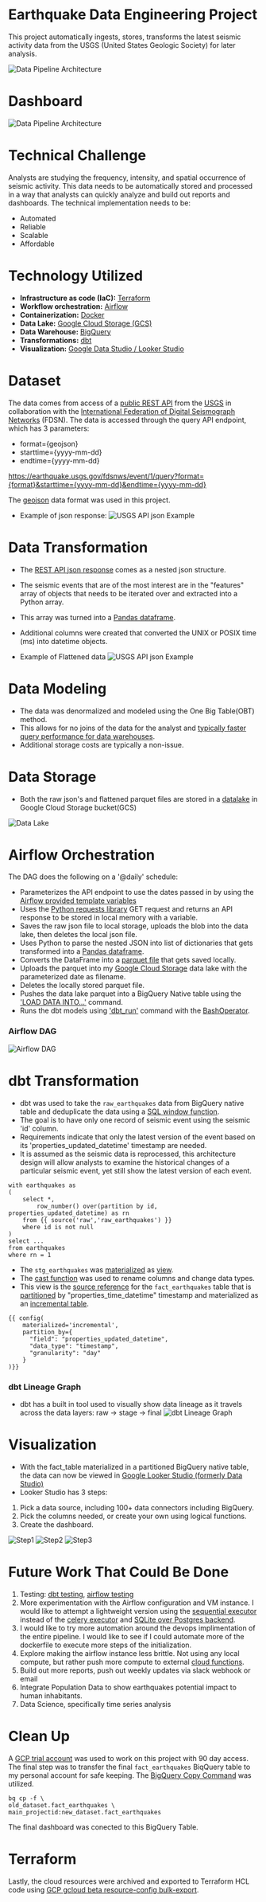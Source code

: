 # Earthquake Data Engineering Project

This project automatically ingests, stores, transforms the latest seismic activity data from the USGS (United States Geologic Society) for later analysis.


![Data Pipeline Architecture](https://github.com/Jjimenez55993292/EarthquakeDataEngineering/blob/main/images/architecture_earthquake.excalidraw.png)

# Dashboard
![Data Pipeline Architecture](https://github.com/Jjimenez55993292/EarthquakeDataEngineering/blob/main/images/dashboard1.png)

<!-- # Presentation
#todo
[Youtube Presentation](http://youtube.com) -->

# Technical Challenge
Analysts are studying the frequency, intensity, and spatial occurrence of seismic activity.  This data needs to be automatically stored and processed in a way that analysts can quickly analyze and build out reports and dashboards.  The technical implementation needs to be:
- Automated 
- Reliable
- Scalable
- Affordable 


# Technology Utilized
- **Infrastructure as code (IaC):** [Terraform](https://github.com/hashicorp/terraform)
- **Workflow orchestration:** [Airflow](https://airflow.apache.org/)
- **Containerization:** [Docker](https://www.docker.com/)
- **Data Lake:** [Google Cloud Storage (GCS)](https://cloud.google.com/storage)
- **Data Warehouse:** [BigQuery](https://cloud.google.com/bigquery)
- **Transformations:** [dbt](https://www.getdbt.com/)
- **Visualization:** [Google Data Studio / Looker Studio](https://lookerstudio.google.com/)

# Dataset
The data comes from access of a [public REST API](https://earthquake.usgs.gov/fdsnws/event/1/) from the [USGS](https://www.usgs.gov/) in collaboration with the [International Federation of Digital Seismograph Networks](http://www.fdsn.org/webservices/FDSN-WS-Specifications-1.0.pdf) (FDSN). The data is accessed through the query API endpoint, which has 3 parameters:
- format={geojson}
- starttime={yyyy-mm-dd}
- endtime={yyyy-mm-dd}

https://earthquake.usgs.gov/fdsnws/event/1/query?format={format}&starttime={yyyy-mm-dd}&endtime={yyyy-mm-dd}

The [geojson](https://earthquake.usgs.gov/earthquakes/feed/v1.0/geojson.php) data format was used in this project.

- Example of json response:
![USGS API json Example](https://github.com/Jjimenez55993292/EarthquakeDataEngineering/blob/main/images/usgs_api_json.jpg)

# Data Transformation
- The [REST API json response](de_zoomcamp_2022_earthquake_capstone/sample_data/sample_earthquake_response.json) comes as a nested json structure. 
- The seismic events that are of the most interest are in the "features" array of objects that needs to be iterated over and extracted into a Python array.
- This array was turned into a [Pandas dataframe](https://pandas.pydata.org/docs/reference/api/pandas.DataFrame.html).
- Additional columns were created that converted the UNIX or POSIX time (ms) into datetime objects.

- Example of Flattened data ![USGS API json Example](https://github.com/Jjimenez55993292/EarthquakeDataEngineering/blob/main/images/flattened_data.png)

# Data Modeling
- The data was denormalized and modeled using the One Big Table(OBT) method. 
- This allows for no joins of the data for the analyst and [typically faster query performance for data warehouses](https://www.fivetran.com/blog/star-schema-vs-obt). 
- Additional storage costs are typically a non-issue.

# Data Storage
- Both the raw json's and flattened parquet files are stored in a [datalake](https://en.wikipedia.org/wiki/Data_lake) in Google Cloud Storage bucket(GCS) 

![Data Lake](https://github.com/Jjimenez55993292/EarthquakeDataEngineering/blob/main/images/datalake.png)

# Airflow Orchestration 
The DAG does the following on a '@daily' schedule:
- Parameterizes the API endpoint to use the dates passed in by using the [Airflow provided template variables](https://airflow.apache.org/docs/apache-airflow/stable/templates-ref.html)
- Uses the [Python requests library](https://requests.readthedocs.io/en/latest/) GET request and returns an API response to be stored in local memory with a variable.
- Saves the raw json file to local storage, uploads the blob into the data lake, then deletes the local json file.
- Uses Python to parse the nested JSON into list of dictionaries that gets transformed into a [Pandas dataframe](https://pandas.pydata.org/docs/reference/api/pandas.DataFrame.html).
- Converts the DataFrame into a [parquet file](https://parquet.apache.org/docs/) that gets saved locally.
- Uploads the parquet into my [Google Cloud Storage](https://cloud.google.com/storage) data lake with the parameterized date as filename.
- Deletes the locally stored parquet file.
- Pushes the data lake parquet into a BigQuery Native table using the ['LOAD DATA INTO...'](https://cloud.google.com/bigquery/docs/loading-data-cloud-storage-parquet#appending_to_or_overwriting_a_table_with_parquet_data) command.
- Runs the dbt models using ['dbt_run'](https://docs.getdbt.com/reference/commands/run) command with the [BashOperator](https://airflow.apache.org/docs/apache-airflow/stable/howto/operator/bash.html).

### Airflow DAG
![Airflow DAG](https://github.com/Jjimenez55993292/EarthquakeDataEngineering/blob/main/images/datalake.png)

# dbt Transformation
- dbt was used to take the `raw_earthquakes` data from BigQuery native table and deduplicate the data using a [SQL window function](https://en.wikipedia.org/wiki/Window_function_(SQL)).  
- The goal is to have only one record of seismic event using the seismic 'id' column.
- Requirements indicate that only the latest version of the event based on its 'properties_updated_datetime' timestamp are needed.
- It is assumed as the seismic data is reprocessed, this architecture design will allow analysts to examine the historical changes of a particular seismic event, yet still show the latest version of each event.

```
with earthquakes as 
(
    select *,
        row_number() over(partition by id, properties_updated_datetime) as rn
    from {{ source('raw','raw_earthquakes') }}
    where id is not null 
)
select ...
from earthquakes 
where rn = 1
```

- The `stg_earthquakes` was [materialized](https://docs.getdbt.com/docs/build/materializations) as [view](https://docs.getdbt.com/terms/view).
- The [cast function](https://docs.getdbt.com/sql-reference/cast) was used to rename columns and change data types.
- This view is the [source reference](https://docs.getdbt.com/reference/dbt-jinja-functions/source) for the `fact_earthquakes` table that is [partitioned](https://docs.getdbt.com/reference/resource-configs/bigquery-configs#partition-clause) by "properties_time_datetime" timestamp and materialized as an [incremental table](https://docs.getdbt.com/docs/build/incremental-models).

```
{{ config(
    materialized='incremental',
    partition_by={
      "field": "properties_updated_datetime",
      "data_type": "timestamp",
      "granularity": "day"
    }
)}}
```
### dbt Lineage Graph
- dbt has a built in tool used to visually show data lineage as it travels across the data layers: raw -> stage -> final
![dbt Lineage Graph](https://github.com/Jjimenez55993292/EarthquakeDataEngineering/blob/main/images/dbt_lineage_graph.png)

# Visualization
- With the fact_table materialized in a partitioned BigQuery native table, the data can now be viewed in [Google Looker Studio (formerly Data Studio)](https://lookerstudio.google.com/)
- Looker Studio has 3 steps:
1. Pick a data source, including 100+ data connectors including BigQuery. 
2. Pick the columns needed, or create your own using logical functions.
3. Create the dashboard.


![Step1](https://github.com/Jjimenez55993292/EarthquakeDataEngineering/blob/main/images/looker_step1.png)
![Step2](https://github.com/Jjimenez55993292/EarthquakeDataEngineering/blob/main/images/looker_step2.png)
![Step3](https://github.com/Jjimenez55993292/EarthquakeDataEngineering/blob/main/images/looker_step3.png)

# Future Work That Could Be Done
1. Testing: [dbt testing](https://docs.getdbt.com/docs/build/tests), [airflow testing](https://docs.astronomer.io/learn/testing-airflow)
1. More experimentation with the Airflow configuration and VM instance. I would like to attempt a lightweight version using the [sequential executor](https://airflow.apache.org/docs/apache-airflow/stable/executor/sequential.html) instead of the [celery executor](https://airflow.apache.org/docs/apache-airflow/stable/executor/celery.html) and [SQLite over Postgres backend](https://airflow.apache.org/docs/apache-airflow/stable/howto/set-up-database.html#choosing-database-backend).
1. I would like to try more automation around the devops implimentation of the entire pipeline.  I would like to see if I could automate more of the dockerfile to execute more steps of the initialization.
1. Explore making the airflow instance less brittle. Not using any local compute, but rather push more compute to external [cloud functions](https://cloud.google.com/functions).
1. Build out more reports, push out weekly updates via slack webhook or email
1. Integrate Population Data to show earthquakes potential impact to human inhabitants.
1. Data Science, specifically time series analysis

# Clean Up
A [GCP trial account](https://cloud.google.com/free/docs/free-cloud-features#free-trial) was used to work on this project with 90 day access. The final step was to transfer the final `fact_earthquakes` BiqQuery table to my personal account for safe keeping.
The [BigQuery Copy Command](https://cloud.google.com/bigquery/docs/managing-tables#copying_a_single_source_table) was utilized.

```
bq cp -f \
old_dataset.fact_earthquakes \
main_projectid:new_dataset.fact_earthquakes
```

The final dashboard was conected to this BigQuery Table.

# Terraform
Lastly, the cloud resources were archived and exported to Terraform HCL code using [GCP gcloud beta resource-config bulk-export](https://cloud.google.com/docs/terraform/resource-management/export#export_the_entire_project_configuration_to_terraform_hcl_code).



<!-- # Helpful Resources
1. Data Engineering Resource Gathering
    [Joseph Machado - How to gather requirements for your data project](https://www.startdataengineering.com/post/n-questions-data-pipeline-req/)
1. [Fivetran Star Schema vs OBT](https://www.fivetran.com/blog/star-schema-vs-obt)
1. Airflow Resources
	1. Adylzhan Khashtamov, Kazakhstan DE
		1. https://github.com/adilkhash
		1. https://github.com/adilkhash/airflow-taskflow-api-examples
	1. Kenten Danas, Astronomer.io DE
		1. https://www.linkedin.com/in/kentendanas/
		1. https://www.youtube.com/watch?v=WOWh1lXKF-g&t=1232s
	1. Code2j
		1. https://www.youtube.com/@coder2j
		1. https://youtu.be/K9AnJ9_ZAXE
	1. Marc Lamberti, Airflow Instructor
		1. https://marclamberti.com/
	1. Data Pipelines with Apache Airflow - Bas Harenslak / Julian de Ruiter
		1. https://github.com/BasPH/data-pipelines-with-apache-airflow
1. Practicing with REST API
	1. https://gorest.co.in/ -->

